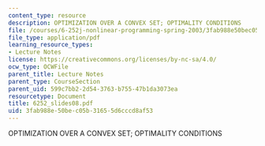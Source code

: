 ```yaml
---
content_type: resource
description: OPTIMIZATION OVER A CONVEX SET; OPTIMALITY CONDITIONS
file: /courses/6-252j-nonlinear-programming-spring-2003/3fab988e50bec05b31655d6cccd8af53_6252_slides08.pdf
file_type: application/pdf
learning_resource_types:
- Lecture Notes
license: https://creativecommons.org/licenses/by-nc-sa/4.0/
ocw_type: OCWFile
parent_title: Lecture Notes
parent_type: CourseSection
parent_uid: 599c7bb2-2d54-3763-b755-47b1da3073ea
resourcetype: Document
title: 6252_slides08.pdf
uid: 3fab988e-50be-c05b-3165-5d6cccd8af53
---
```

OPTIMIZATION OVER A CONVEX SET; OPTIMALITY CONDITIONS